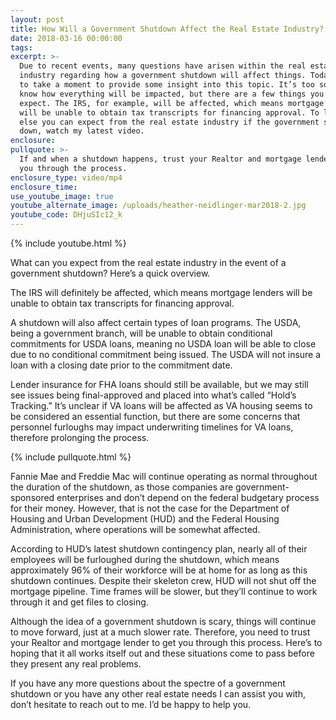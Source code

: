 ```yaml
---
layout: post
title: How Will a Government Shutdown Affect the Real Estate Industry?
date: 2018-03-16 00:00:00
tags:
excerpt: >-
  Due to recent events, many questions have arisen within the real estate
  industry regarding how a government shutdown will affect things. Today I want
  to take a moment to provide some insight into this topic. It’s too soon to
  know how everything will be impacted, but there are a few things you can
  expect. The IRS, for example, will be affected, which means mortgage lenders
  will be unable to obtain tax transcripts for financing approval. To learn what
  else you can expect from the real estate industry if the government shuts
  down, watch my latest video.
enclosure:
pullquote: >-
  If and when a shutdown happens, trust your Realtor and mortgage lender to get
  you through the process.
enclosure_type: video/mp4
enclosure_time:
use_youtube_image: true
youtube_alternate_image: /uploads/heather-neidlinger-mar2018-2.jpg
youtube_code: DHjuSIc12_k
---
```


{% include youtube.html %}

What can you expect from the real estate industry in the event of a government shutdown? Here’s a quick overview.

The IRS will definitely be affected, which means mortgage lenders will be unable to obtain tax transcripts for financing approval.

A shutdown will also affect certain types of loan programs. The USDA, being a government branch, will be unable to obtain conditional commitments for USDA loans, meaning no USDA loan will be able to close due to no conditional commitment being issued. The USDA will not insure a loan with a closing date prior to the commitment date.

Lender insurance for FHA loans should still be available, but we may still see issues being final-approved and placed into what’s called “Hold’s Tracking.” It’s unclear if VA loans will be affected as VA housing seems to be considered an essential function, but there are some concerns that personnel furloughs may impact underwriting timelines for VA loans, therefore prolonging the process.

{% include pullquote.html %}

Fannie Mae and Freddie Mac will continue operating as normal throughout the duration of the shutdown, as those companies are government-sponsored enterprises and don’t depend on the federal budgetary process for their money. However, that is not the case for the Department of Housing and Urban Development (HUD) and the Federal Housing Administration, where operations will be somewhat affected.

According to HUD’s latest shutdown contingency plan, nearly all of their employees will be furloughed during the shutdown, which means approximately 96% of their workforce will be at home for as long as this shutdown continues. Despite their skeleton crew, HUD will not shut off the mortgage pipeline. Time frames will be slower, but they’ll continue to work through it and get files to closing.

Although the idea of a government shutdown is scary, things will continue to move forward, just at a much slower rate. Therefore, you need to trust your Realtor and mortgage lender to get you through this process. Here’s to hoping that it all works itself out and these situations come to pass before they present any real problems.

If you have any more questions about the spectre of a government shutdown or you have any other real estate needs I can assist you with, don’t hesitate to reach out to me. I’d be happy to help you.